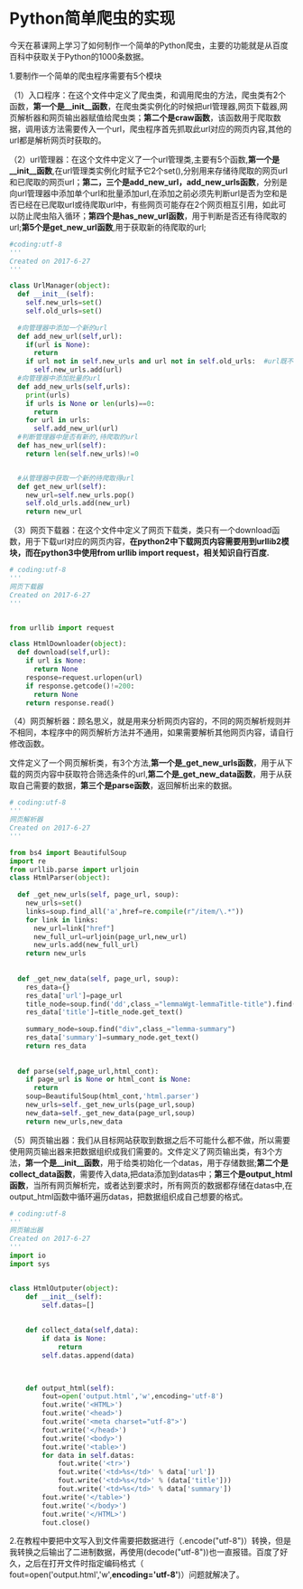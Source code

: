 
# Python简单爬虫的实现

今天在慕课网上学习了如何制作一个简单的Python爬虫，主要的功能就是从百度百科中获取关于Python的1000条数据。

1.要制作一个简单的爬虫程序需要有5个模块

（1）入口程序：在这个文件中定义了爬虫类，和调用爬虫的方法，爬虫类有2个函数，**第一个是__init__函数**，在爬虫类实例化的时候把url管理器,网页下载器,网页解析器和网页输出器赋值给爬虫类；**第二个是craw函数**，该函数用于爬取数据，调用该方法需要传入一个url，爬虫程序首先抓取此url对应的网页内容,其他的url都是解析网页时获取的。

（2）url管理器：在这个文件中定义了一个url管理类,主要有5个函数,**第一个是__init__函数**,在url管理类实例化时赋予它2个set(),分别用来存储待爬取的网页url和已爬取的网页url；**第二，三个是add_new_url，add_new_urls函数**，分别是向url管理器中添加单个url和批量添加url,在添加之前必须先判断url是否为空和是否已经在已爬取url或待爬取url中，有些网页可能存在2个网页相互引用，如此可以防止爬虫陷入循环；**第四个是has_new_url函数**，用于判断是否还有待爬取的url;**第5个是get_new_url函数**,用于获取新的待爬取的url;

```python
#coding:utf-8
'''
Created on 2017-6-27
'''

class UrlManager(object):
  def __init__(self):
    self.new_urls=set()
    self.old_urls=set()
  
  #向管理器中添加一个新的url
  def add_new_url(self,url):
    if(url is None):
      return
    if url not in self.new_urls and url not in self.old_urls:  #url既不在已爬取url列表,也不在待爬取url列表
      self.new_urls.add(url)
  #向管理器中添加批量的url
  def add_new_urls(self,urls):
    print(urls)
    if urls is None or len(urls)==0:
      return
    for url in urls:
      self.add_new_url(url)
  #判断管理器中是否有新的,待爬取的url
  def has_new_url(self):
    return len(self.new_urls)!=0


  #从管理器中获取一个新的待爬取得url
  def get_new_url(self):
    new_url=self.new_urls.pop()
    self.old_urls.add(new_url)
    return new_url
```




（3）网页下载器：在这个文件中定义了网页下载类，类只有一个download函数，用于下载url对应的网页内容，**在python2中下载网页内容需要用到urllib2模块，而在python3中使用from urllib import request，相关知识自行百度.**

```python
# coding:utf-8
'''
网页下载器
Created on 2017-6-27
'''


from urllib import request

class HtmlDownloader(object): 
  def download(self,url):
    if url is None:
      return None
    response=request.urlopen(url)
    if response.getcode()!=200:
      return None
    return response.read()
```

（4）网页解析器：顾名思义，就是用来分析网页内容的，不同的网页解析规则并不相同，本程序中的网页解析方法并不通用，如果需要解析其他网页内容，请自行修改函数。

文件定义了一个网页解析类，有3个方法,**第一个是_get_new_urls函数**，用于从下载的网页内容中获取符合筛选条件的url,**第二个是_get_new_data函数**，用于从获取自己需要的数据，**第三个是parse函数**，返回解析出来的数据。

```python
# coding:utf-8
'''
网页解析器
Created on 2017-6-27
'''

from bs4 import BeautifulSoup
import re
from urllib.parse import urljoin
class HtmlParser(object):
   
  def _get_new_urls(self, page_url, soup):
    new_urls=set()
    links=soup.find_all('a',href=re.compile(r"/item/\.*"))
    for link in links:
      new_url=link["href"]
      new_full_url=urljoin(page_url,new_url)
      new_urls.add(new_full_url)
    return new_urls
  
  
  def _get_new_data(self, page_url, soup):
    res_data={}
    res_data['url']=page_url
    title_node=soup.find('dd',class_="lemmaWgt-lemmaTitle-title").find("h1")
    res_data['title']=title_node.get_text()
    
    summary_node=soup.find("div",class_="lemma-summary")
    res_data['summary']=summary_node.get_text()
    return res_data
  
  
  def parse(self,page_url,html_cont):
    if page_url is None or html_cont is None:
      return
    soup=BeautifulSoup(html_cont,'html.parser')
    new_urls=self._get_new_urls(page_url,soup)
    new_data=self._get_new_data(page_url,soup)
    return new_urls,new_data
```

  

（5）网页输出器：我们从目标网站获取到数据之后不可能什么都不做，所以需要使用网页输出器来把数据组织成我们需要的。文件定义了网页输出类，有3个方法，**第一个是__init__函数**，用于给类初始化一个datas，用于存储数据;**第二个是collect_data函数**，需要传入data,把data添加到datas中；**第三个是output_html函数**，当所有网页解析完，或者达到要求时，所有网页的数据都存储在datas中,在output_html函数中循环遍历datas，把数据组织成自己想要的格式。

```python
# coding:utf-8
'''
网页输出器
Created on 2017-6-27
'''
import io
import sys


class HtmlOutputer(object):
    def __init__(self):
        self.datas=[]
        
    
    def collect_data(self,data):
        if data is None:
            return
        self.datas.append(data)


    
    def output_html(self):
        fout=open('output.html','w',encoding='utf-8')
        fout.write('<HTML>')
        fout.write('<head>')
        fout.write('<meta charset="utf-8">')
        fout.write('</head>')
        fout.write('<body>')
        fout.write('<table>')
        for data in self.datas:
            fout.write('<tr>')
            fout.write('<td>%s</td>' % data['url'])
            fout.write('<td>%s</td>' % (data['title']))
            fout.write('<td>%s</td>' % data['summary'])
        fout.write('</table>')
        fout.write('</body>')
        fout.write('</HTML>')
        fout.close()
```

2.在教程中要把中文写入到文件需要把数据进行（.encode("utf-8")）转换，但是我转换之后输出了二进制数据，再使用(decode("utf-8"))也一直报错。百度了好久，之后在打开文件时指定编码格式（ fout=open('output.html','w',**encoding='utf-8'**)）问题就解决了。